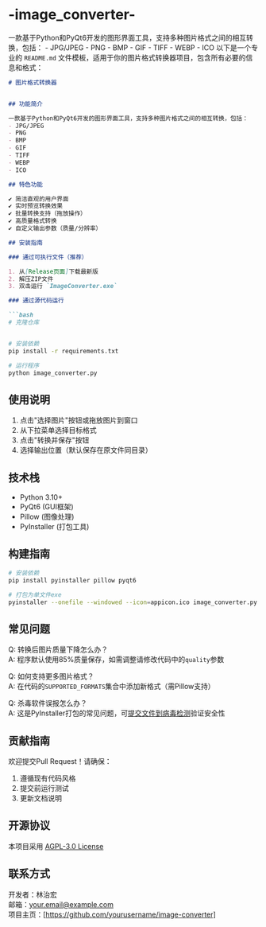 # -image_converter-
一款基于Python和PyQt6开发的图形界面工具，支持多种图片格式之间的相互转换，包括： - JPG/JPEG - PNG - BMP - GIF - TIFF - WEBP - ICO
以下是一个专业的 `README.md` 文件模板，适用于你的图片格式转换器项目，包含所有必要的信息和格式：

```markdown
# 图片格式转换器


## 功能简介

一款基于Python和PyQt6开发的图形界面工具，支持多种图片格式之间的相互转换，包括：
- JPG/JPEG
- PNG
- BMP
- GIF
- TIFF
- WEBP
- ICO

## 特色功能

✔ 简洁直观的用户界面  
✔ 实时预览转换效果  
✔ 批量转换支持（拖放操作）  
✔ 高质量格式转换  
✔ 自定义输出参数（质量/分辨率）  

## 安装指南

### 通过可执行文件（推荐）

1. 从[Release页面]下载最新版
2. 解压ZIP文件
3. 双击运行 `ImageConverter.exe`

### 通过源代码运行

```bash
# 克隆仓库


# 安装依赖
pip install -r requirements.txt

# 运行程序
python image_converter.py
```

## 使用说明

1. 点击"选择图片"按钮或拖放图片到窗口
2. 从下拉菜单选择目标格式
3. 点击"转换并保存"按钮
4. 选择输出位置（默认保存在原文件同目录）

## 技术栈

- Python 3.10+
- PyQt6 (GUI框架)
- Pillow (图像处理)
- PyInstaller (打包工具)

## 构建指南

```bash
# 安装依赖
pip install pyinstaller pillow pyqt6

# 打包为单文件exe
pyinstaller --onefile --windowed --icon=appicon.ico image_converter.py
```

## 常见问题

Q: 转换后图片质量下降怎么办？  
A: 程序默认使用85%质量保存，如需调整请修改代码中的`quality`参数

Q: 如何支持更多图片格式？  
A: 在代码的`SUPPORTED_FORMATS`集合中添加新格式（需Pillow支持）

Q: 杀毒软件误报怎么办？  
A: 这是PyInstaller打包的常见问题，可[提交文件到病毒检测](https://www.virustotal.com/)验证安全性

## 贡献指南

欢迎提交Pull Request！请确保：
1. 遵循现有代码风格
2. 提交前运行测试
3. 更新文档说明

## 开源协议

本项目采用 [AGPL-3.0 License](LICENSE)

## 联系方式

开发者：林治宏  
邮箱：your.email@example.com  
项目主页：[https://github.com/yourusername/image-converter]
```
